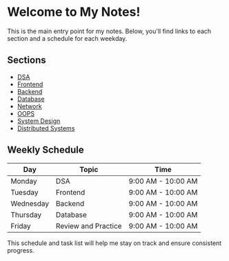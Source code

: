 # Welcome to My Notes!

This is the main entry point for my notes. Below, you'll find links to each section and a schedule for each weekday.

## Sections

* [DSA](Google%20Prep%20Notes/Notes/Data%20Structures%20and%20Algorithms/index.md)
* [Frontend](frontend/index.md)
* [Backend](backend/index.md)
* [Database](database/index.md)
* [Network](network/index.md)
* [OOPS](oops/index.md)
* [System Design](system-design/index.md)
* [Distributed Systems](distributed-systems/index.md)

## Weekly Schedule

| Day | Topic | Time |
| --- | --- | --- |
| Monday | DSA | 9:00 AM - 10:00 AM |
| Tuesday | Frontend | 9:00 AM - 10:00 AM |
| Wednesday | Backend | 9:00 AM - 10:00 AM |
| Thursday | Database | 9:00 AM - 10:00 AM |
| Friday | Review and Practice | 9:00 AM - 10:00 AM |


This schedule and task list will help me stay on track and ensure consistent progress.